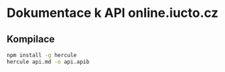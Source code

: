 # Dokumentace k API online.iucto.cz


## Kompilace

```bash
npm install -g hercule
hercule api.md -o api.apib
```
